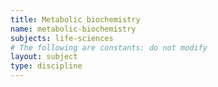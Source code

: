 ```yaml
---
title: Metabolic biochemistry
name: metabolic-biochemistry
subjects: life-sciences
# The following are constants: do not modify
layout: subject
type: discipline
---
```

